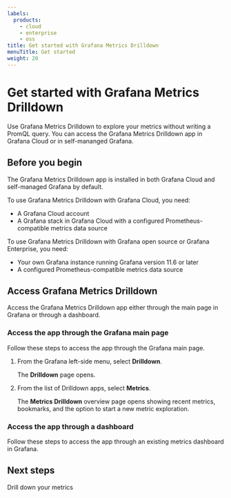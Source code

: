 ```yaml
---
labels:
  products:
    - cloud
    - enterprise
    - oss
title: Get started with Grafana Metrics Drilldown
menuTitle: Get started
weight: 20
---
```


# Get started with Grafana Metrics Drilldown

Use Grafana Metrics Drilldown to explore your metrics without writing a PromQL query. You can access the Grafana Metrics Drilldown app in Grafana Cloud or in self-mananged Grafana.

## Before you begin

The Grafana Metrics Drilldown app is installed in both Grafana Cloud and self-managed Grafana by default.

To use Grafana Metrics Drilldown with Grafana Cloud, you need:

- A Grafana Cloud account
- A Grafana stack in Grafana Cloud with a configured Prometheus-compatible metrics data source

To use Grafana Metrics Drilldown with Grafana open source or Grafana Enterprise, you need:

- Your own Grafana instance running Grafana version 11.6 or later
- A configured Prometheus-compatible metrics data source

## Access Grafana Metrics Drilldown

Access the Grafana Metrics Drilldown app either through the main page in Grafana or through a dashboard.

### Access the app through the Grafana main page

Follow these steps to access the app through the Grafana main page.

1. From the Grafana left-side menu, select **Drilldown**.

   The **Drilldown** page opens.
1. From the list of Drilldown apps, select **Metrics**.

   The **Metrics Drilldown** overview page opens showing recent metrics, bookmarks, and the option to start a new metric exploration.

### Access the app through a dashboard

Follow these steps to access the app through an existing metrics dashboard in Grafana.

## Next steps

Drill down your metrics